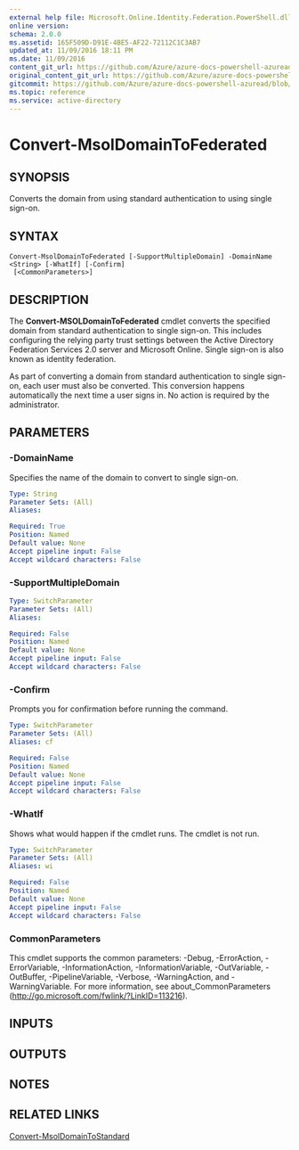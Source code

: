 ```yaml
---
external help file: Microsoft.Online.Identity.Federation.PowerShell.dll-help.xml
online version:
schema: 2.0.0
ms.assetid: 165F509D-D91E-4BE5-AF22-72112C1C3AB7
updated_at: 11/09/2016 18:11 PM
ms.date: 11/09/2016
content_git_url: https://github.com/Azure/azure-docs-powershell-azuread/blob/RobdeJong-patch-9/Azure%20AD%20Cmdlets/MSOnline/v1/Convert-MsolDomainToFederated.md
original_content_git_url: https://github.com/Azure/azure-docs-powershell-azuread/blob/RobdeJong-patch-9/Azure%20AD%20Cmdlets/MSOnline/v1/Convert-MsolDomainToFederated.md
gitcommit: https://github.com/Azure/azure-docs-powershell-azuread/blob/7986fb4880d0ee292c289166871e4b25df1ad4b8
ms.topic: reference
ms.service: active-directory
---
```


# Convert-MsolDomainToFederated

## SYNOPSIS
Converts the domain from using standard authentication to using single sign-on.

## SYNTAX

```
Convert-MsolDomainToFederated [-SupportMultipleDomain] -DomainName <String> [-WhatIf] [-Confirm]
 [<CommonParameters>]
```

## DESCRIPTION
The **Convert-MSOLDomainToFederated** cmdlet converts the specified domain from standard authentication to single sign-on.
This includes configuring the relying party trust settings between the Active Directory Federation Services 2.0 server and Microsoft Online.
Single sign-on is also known as identity federation.

As part of converting a domain from standard authentication to single sign-on, each user must also be converted.
This conversion happens automatically the next time a user signs in.
No action is required by the administrator.

## PARAMETERS

### -DomainName
Specifies the name of the domain to convert to single sign-on.

```yaml
Type: String
Parameter Sets: (All)
Aliases:

Required: True
Position: Named
Default value: None
Accept pipeline input: False
Accept wildcard characters: False
```

### -SupportMultipleDomain


```yaml
Type: SwitchParameter
Parameter Sets: (All)
Aliases:

Required: False
Position: Named
Default value: None
Accept pipeline input: False
Accept wildcard characters: False
```

### -Confirm
Prompts you for confirmation before running the command.

```yaml
Type: SwitchParameter
Parameter Sets: (All)
Aliases: cf

Required: False
Position: Named
Default value: None
Accept pipeline input: False
Accept wildcard characters: False
```

### -WhatIf
Shows what would happen if the cmdlet runs.
The cmdlet is not run.

```yaml
Type: SwitchParameter
Parameter Sets: (All)
Aliases: wi

Required: False
Position: Named
Default value: None
Accept pipeline input: False
Accept wildcard characters: False
```

### CommonParameters
This cmdlet supports the common parameters: -Debug, -ErrorAction, -ErrorVariable, -InformationAction, -InformationVariable, -OutVariable, -OutBuffer, -PipelineVariable, -Verbose, -WarningAction, and -WarningVariable. For more information, see about_CommonParameters (http://go.microsoft.com/fwlink/?LinkID=113216).

## INPUTS

## OUTPUTS

## NOTES

## RELATED LINKS
[Convert-MsolDomainToStandard](./Convert-MsolDomainToStandard.md)
